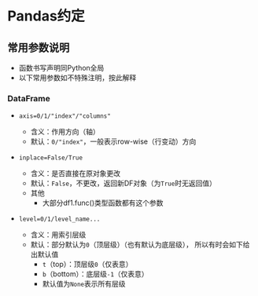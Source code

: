 #	Pandas约定

##	常用参数说明

-	函数书写声明同Python全局
-	以下常用参数如不特殊注明，按此解释

###	DataFrame

-	`axis=0/1/"index"/"columns"`
	-	含义：作用方向（轴）
	-	默认：`0/"index"`，一般表示row-wise（行变动）方向

-	`inplace=False/True`
	-	含义：是否直接在原对象更改
	-	默认：`False`，不更改，返回新DF对象（为`True`时无返回值）
	-	其他
		-	大部分df1.func()类型函数都有这个参数

-	`level=0/1/level_name...`
	-	含义：用索引层级
	-	默认：部分默认为`0`（顶层级）（也有默认为底层级），
		所以有时会如下给出默认值
		-	`t`（top）：顶层级`0`（仅表意）
		-	`b`（bottom）：底层级`-1`（仅表意）
		-	默认值为`None`表示所有层级



